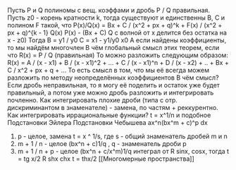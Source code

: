 Пусть P и Q полиномы с вещ. коэффами и дробь P / Q правильная.
Пусть z0 - корень кратности k, тогда существуют и единственны B, C и полином F такой, что P(x)/Q(x) = Bx + C / (x^2 + px + q)^k + F(x) / (x^2 + px + q)^{k - 1} Q(x)
P(x) - (Bx + C) Q с волной от x делится без остатка на x - z0)
	Тогда B = y1 / y0
	C = x1 - y1/y0 x0
А если найдены коэффициенты, то мы найдём многочлен
В чём глобальный смысл этих теорем, если что R(x) = P / Q (правильная)
То можно разложить следующим образом:
R(x) = A / (x - x1) + B / (x - x1)^2 + ... + C / (x - x1)^n + D / (x - x2) + .. + Bx + C / x^2 + px + q + ...
То есть смысл в том, что мы её всегда можем разложить по методу неопределённых коэффициентов
В чём смысл? Если дробь неправильная, то я могу её поделить и остаток уже будет правильный, а потом уже можно дробь разложить и интегрировать почленно.
Как интегрировать плохие дроби (типа с отр. дискриминантом в знаменателе) - замена, по частям + реккурентно.
Как интегрировать иррациональные функции?
t = x^1/n
и подобное
Подстановки Эйлера
Подстановки Чебышева
ax^n(bx^m + c)^p dx
1) p - целое, замена t = x ^ 1/s, где s - общий знаменатель дробей m и n
3) m + 1 / n - целое (bx^n + c)1/q , q - знаменатель дроби p
4) m + 1 / n + p - целое (bx^n + c/x^m)1/q
интеграл от R sinx, cosx, тогда t = tg x/2
R shx chx
t = thx/2
[[Многомерные пространства]]
